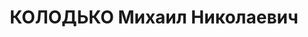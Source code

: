 ---
title: КОЛОДЬКО Михаил Николаевич
description: народився 1881 у с. Велика Писарівка Богодухівського пов. Харківської
  губ. Українець, із селян, освіта середня, позапарт., у 1905— 1907 рр. член РСДРП,
  у 1918—1919 рр. член партії боротьбистів, з 1919 р. член ВКП(б). Проживав у Харкові.
  Директор тресту «Хармаслопром». Заарештований _23.09.1937_ р. як член к.-р. української
  націоналістичної терористичної організації (статті 54-8, 54-11 КК УРСР) і військовою
  колегією Верховного Суду СРСР _26.10.1937_ р. (статті 54-7, 54-8, 54-11 КК УРСР)
  винесено ухвалу про розстріл з конфіскацією майна. Розстріляний _27.10.1937_ р.
  у Києві. Реабілітований _12.05.1956_ р.
---